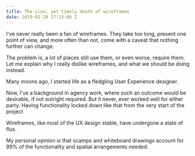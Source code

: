 ```yaml
---
title: The slow, yet timely death of wireframes
date: 2019-02-20 17:23:00 Z
---
```


I've never really been a fan of wireframes. They take too long, present one point of view, and more often than not, come with a caveat that nothing further can change. 

The problem is, a lot of places still use them, or even worse, require them. Let me explain why I really dislike wireframes, and what we should be doing instead.  

Many moons ago, I started life as a fledgling User Experience designer. 

Now, I've a background in agency work, where such an outcome would be desirable, if not outright required. But it never, ever worked well for either party. Having functionality locked down like that from the very start of the project 

Wireframes, like most of the UX design stable, have undergone a state of flux. 

My personal opinion is that scamps and whiteboard drawings account for 99% of the functionality and spatial arrangements needed. 